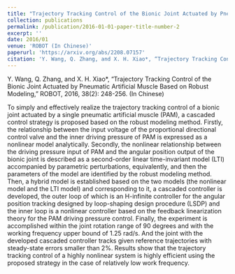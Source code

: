 ```yaml
---
title: "Trajectory Tracking Control of the Bionic Joint Actuated by Pneumatic Artificial Muscle Based on Robust Modeling"
collection: publications
permalink: /publication/2016-01-01-paper-title-number-2
excerpt: ''
date: 2016/01
venue: 'ROBOT (In Chinese)'
paperurl: 'https://arxiv.org/abs/2208.07157'
citation: 'Y. Wang, Q. Zhang, and X. H. Xiao*, “Trajectory Tracking Control of the Bionic Joint Actuated by Pneumatic Artificial Muscle Based on Robust Modeling,” ROBOT, 2016, 38(2): 248-256.'
---
```

Y. Wang, Q. Zhang, and X. H. Xiao*, “Trajectory Tracking Control of the Bionic Joint Actuated by Pneumatic Artificial Muscle Based on Robust Modeling,” ROBOT, 2016, 38(2): 248-256. (In Chinese)

To simply and effectively realize the trajectory tracking control of a bionic joint actuated by a single pneumatic artificial muscle (PAM), a cascaded control strategy is proposed based on the robust modeling method. Firstly, the relationship between the input voltage of the proportional directional control valve and the inner driving pressure of PAM is expressed as a nonlinear model analytically. Secondly, the nonlinear relationship between the driving pressure input of PAM and the angular position output of the bionic joint is described as a second-order linear time-invariant model (LTI) accompanied by parametric perturbations, equivalently, and then the parameters of the model are identified by the robust modeling method. Then, a hybrid model is established based on the two models (the nonlinear model and the LTI model) and corresponding to it, a cascaded controller is developed, the outer loop of which is an H-infinite controller for the angular position tracking designed by loop-shaping design procedure (LSDP) and the inner loop is a nonlinear controller based on the feedback linearization theory for the PAM driving pressure control. Finally, the experiment is accomplished within the joint rotation range of 90 degrees and with the working frequency upper bound of 1.25 rad/s. And the joint with the developed cascaded controller tracks given reference trajectories with steady-state errors smaller than 2%. Results show that the trajectory tracking control of a highly nonlinear system is highly efficient using the proposed strategy in the case of relatively low work frequency.
